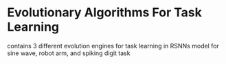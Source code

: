 # Evolutionary Algorithms For Task Learning
contains 3 different evolution engines for task learning in RSNNs model for sine wave, robot arm, and spiking digit task
